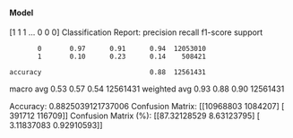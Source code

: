 #### Model
[1 1 1 ... 0 0 0]
Classification Report:
              precision    recall  f1-score   support

           0       0.97      0.91      0.94  12053010
           1       0.10      0.23      0.14    508421

    accuracy                           0.88  12561431
   macro avg       0.53      0.57      0.54  12561431
weighted avg       0.93      0.88      0.90  12561431

Accuracy: 0.8825039121737006
Confusion Matrix:
[[10968803  1084207]
 [  391712   116709]]
Confusion Matrix (%):
[[87.32128529  8.63123795]
 [ 3.11837083  0.92910593]]
